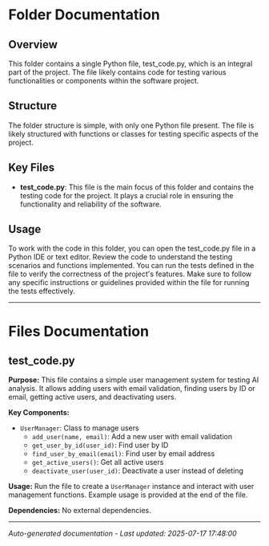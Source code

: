 # Folder Documentation

## Overview
This folder contains a single Python file, test_code.py, which is an integral part of the project. The file likely contains code for testing various functionalities or components within the software project.

## Structure
The folder structure is simple, with only one Python file present. The file is likely structured with functions or classes for testing specific aspects of the project.

## Key Files
- **test_code.py**: This file is the main focus of this folder and contains the testing code for the project. It plays a crucial role in ensuring the functionality and reliability of the software.

## Usage
To work with the code in this folder, you can open the test_code.py file in a Python IDE or text editor. Review the code to understand the testing scenarios and functions implemented. You can run the tests defined in the file to verify the correctness of the project's features. Make sure to follow any specific instructions or guidelines provided within the file for running the tests effectively.

---

# Files Documentation

## test_code.py

**Purpose:** This file contains a simple user management system for testing AI analysis. It allows adding users with email validation, finding users by ID or email, getting active users, and deactivating users.

**Key Components:**
- `UserManager`: Class to manage users
  - `add_user(name, email)`: Add a new user with email validation
  - `get_user_by_id(user_id)`: Find user by ID
  - `find_user_by_email(email)`: Find user by email address
  - `get_active_users()`: Get all active users
  - `deactivate_user(user_id)`: Deactivate a user instead of deleting

**Usage:** Run the file to create a `UserManager` instance and interact with user management functions. Example usage is provided at the end of the file.

**Dependencies:** No external dependencies.

---
*Auto-generated documentation - Last updated: 2025-07-17 17:48:00*
